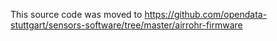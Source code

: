  This source code was moved to https://github.com/opendata-stuttgart/sensors-software/tree/master/airrohr-firmware

